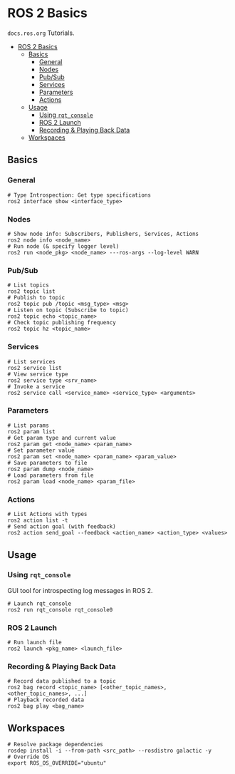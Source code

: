 # ROS 2 Basics

`docs.ros.org` Tutorials.

- [ROS 2 Basics](#ros-2-basics)
  - [Basics](#basics)
    - [General](#general)
    - [Nodes](#nodes)
    - [Pub/Sub](#pubsub)
    - [Services](#services)
    - [Parameters](#parameters)
    - [Actions](#actions)
  - [Usage](#usage)
    - [Using `rqt_console`](#using-rqt_console)
    - [ROS 2 Launch](#ros-2-launch)
    - [Recording & Playing Back Data](#recording--playing-back-data)
  - [Workspaces](#workspaces)


## Basics

### General
```shell
# Type Introspection: Get type specifications
ros2 interface show <interface_type>
```

### Nodes
```shell
# Show node info: Subscribers, Publishers, Services, Actions
ros2 node info <node_name>
# Run node (& specify logger level)
ros2 run <node_pkg> <node_name> ---ros-args --log-level WARN
```

### Pub/Sub
```shell
# List topics
ros2 topic list
# Publish to topic
ros2 topic pub /topic <msg_type> <msg>
# Listen on topic (Subscribe to topic)
ros2 topic echo <topic_name>
# Check topic publishing frequency
ros2 topic hz <topic_name>
```

### Services
```shell
# List services
ros2 service list
# View service type
ros2 service type <srv_name>
# Invoke a service
ros2 service call <service_name> <service_type> <arguments>
```

### Parameters
```shell
# List params
ros2 param list
# Get param type and current value
ros2 param get <node_name> <param_name>
# Set parameter value
ros2 param set <node_name> <param_name> <param_value>
# Save parameters to file
ros2 param dump <node_name>
# Load parameters from file
ros2 param load <node_name> <param_file>
```

### Actions
```shell
# List Actions with types
ros2 action list -t
# Send action goal (with feedback)
ros2 action send_goal --feedback <action_name> <action_type> <values>
```


## Usage

### Using `rqt_console`
GUI tool for introspecting log messages in ROS 2.
```shell
# Launch rqt_console
ros2 run rqt_console rqt_console0
```

### ROS 2 Launch
```shell
# Run launch file
ros2 launch <pkg_name> <launch_file>

```

### Recording & Playing Back Data
```shell
# Record data published to a topic
ros2 bag record <topic_name> [<other_topic_names>, <other_topic_names>, ...]
# Playback recorded data
ros2 bag play <bag_name>
```


## Workspaces
```shell
# Resolve package dependencies
rosdep install -i --from-path <src_path> --rosdistro galactic -y
# Override OS
export ROS_OS_OVERRIDE="ubuntu"
```
